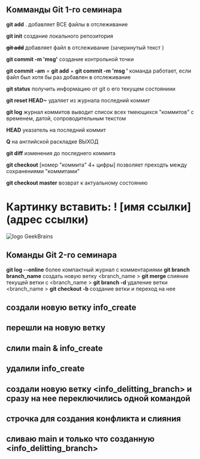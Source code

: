 ## Kомманды Git 1-го семинара  

**git add** .  добавляет ВСЕ файлы в отслеживание 

**git init**  создание локального репозитория 

~~**git add**~~ добавляет файл в отслеживание (зачеркнутый текст )

**git commit -m 'msg'** создание контрольной точки

**git commit -am**   =  **git add** + **git commit -m 'msg '**
команда работает, если файл был хотя бы раз добавлен в отслеживание 

**git status** получить информацию от git о его текущем состояниии

**git reset HEAD~** удаляет из журнала последний коммит 

**git log** журнал коммитов  выводит список всех тмеющихся "коммитов" c временем, датой, сопроводительным текстом
     
**HEAD** указатель на последний коммит 

**Q** на английской раскладке ВЫХОД

**git diff** изменения до последнего коммита

**git checkout** [номер "коммита" 4+ цифры] позволяет преходть между сохранениями "коммитами" 

**git checkout master** возврат к актуальному состоянию 

# Картинку вставить: ! [имя ссылки] (адрес ссылки)

![logo GeekBrains](https://epicris.ru/wp-content/uploads/2020/11/promokod-geekbrains.jpg)



## Команды Git 2-го семинара 

**git log --online**   более компактный журнал с комментариями 
**git branch branch_name** создать новую ветку <branch_name >
**git merge <branch name>** слияние текущей ветки с  <branch_name >
**git branch -d <branch name>** удаление ветки <branch_name >
**git checkout -b <branch name>** создание ветки и переход на нее

## создали новую ветку info_create
## перешли на новую ветку 
## слили main & info_create
## удалили info_create

##  создали новую ветку <info_delitting_branch> и сразу на нее переключились одной командой 

 ## строчка для создания конфликта и слияния 


 ## сливаю main и только что созданную <info_delitting_branch>

 




 